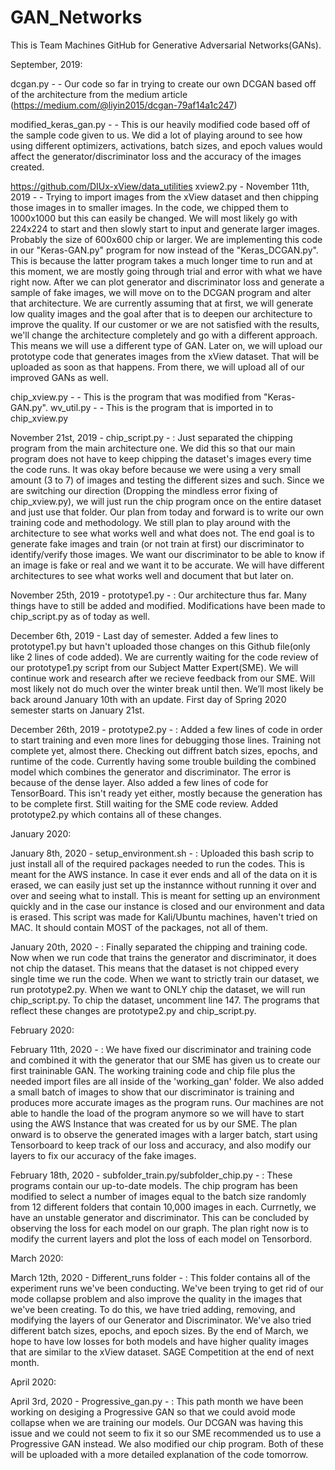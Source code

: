 # GAN_Networks
This is Team Machines GitHub for Generative Adversarial Networks(GANs).

September, 2019:

dcgan.py - -  Our code so far in trying to create our own DCGAN based off of the architecture from the medium article (https://medium.com/@liyin2015/dcgan-79af14a1c247)



modified_keras_gan.py - - This is our heavily modified code based off of the sample code given to us. We did a lot of playing around to see how using different optimizers, activations, batch sizes, and epoch values would affect the generator/discriminator loss and the accuracy of the images created. 




https://github.com/DIUx-xView/data_utilities
xview2.py  - November 11th, 2019 - - Trying to import images from the xView dataset and then chipping those images in to smaller images. In the code, we chipped them to 1000x1000 but this can easily be changed. We will most likely go with 224x224 to start and then slowly start to input and generate larger images. Probably the size of 600x600 chip or larger. We are implementing this code in our "Keras-GAN.py" program for now instead of the "Keras_DCGAN.py". This is because the latter program takes a much longer time to run and at this moment, we are mostly going through trial and error with what we have right now. After we can plot generator and discriminator loss and generate a sample of fake images, we will move on to the DCGAN program and alter that architecture. We are currently assuming that at first, we will generate low quality images and the goal after that is to deepen our architecture to improve the quality. If our customer or we are not satisfied with the results, we'll change the architecture completely and go with a different approach. This means we will use a different type of GAN. 
  Later on, we will upload our prototype code that generates images from the xView dataset. That will be uploaded as soon as that happens. From there, we will upload all of our improved GANs as well. 

chip_xview.py - - This is the program that was modified from "Keras-GAN.py".
wv_util.py - -    This is the program that is imported in to chip_xview.py


November 21st, 2019 - chip_script.py - : Just separated the chipping program from the main architecture one. We did this so that our main program does not have to keep chipping the dataset's images every time the code runs. It was okay before because we were using a very small amount (3 to 7) of images and testing the different sizes and such. Since we are switching our direction (Dropping the mindless error fixing of chip_xview.py), we will just run the chip program once on the entire dataset and just use that folder. Our plan from today and forward is to write our own training code and methodology. We still plan to play around with the architecture to see what works well and what does not. The end goal is to generate fake images and train (or not train at first) our discriminator to identify/verify those images. We want our discriminator to be able to know if an image is fake or real and we want it to be accurate. We will have different architectures to see what works well and document that but later on.

November 25th, 2019 - prototype1.py - : Our architecture thus far. Many things have to still be added and modified. Modifications have been made to chip_script.py as of today as well.   

December 6th, 2019 -  Last day of semester. Added a few lines to prototype1.py but havn't uploaded those changes on this Github file(only like 2 lines of code added). We are currently waiting for the code review of our prototype1.py script from our Subject Matter Expert(SME). We will continue work and research after we recieve feedback from our SME. Will most likely not do much over the winter break until then. We’ll most likely be back around January 10th with an update. First day of Spring 2020 semester starts on January 21st.

December 26th, 2019 - prototype2.py - : Added a few lines of code in order to start training and even more lines for debugging those lines. Training not complete yet, almost there. Checking out diffrent batch sizes, epochs, and runtime of the code. Currently having some trouble building the combined model which combines the generator and discriminator. The error is because of the dense layer. Also added a few lines of code for TensorBoard. This isn't ready yet either, mostly because the generation has to be complete first. Still waiting for the SME code review. Added prototype2.py which contains all of these changes.  

January 2020:

January 8th, 2020 - setup_environment.sh - : Uploaded this bash scrip to just install all of the required packages needed to run the codes. This is meant for the AWS instance. In case it ever ends and all of the data on it is erased, we can easily just set up the instannce without running it over and over and seeing what to install. This is meant for setting up an environment quickly and in the case our instance is closed and our environment and data is erased. This script was made for Kali/Ubuntu machines, haven't tried on MAC. It should contain MOST of the packages, not all of them.  

January 20th, 2020 - : Finally separated the chipping and training code. Now when we run code that trains the generator and discriminator, it does not chip the dataset. This means that the dataset is not chipped every single time we run the code. When we want to strictly train our dataset, we run prototype2.py. When we want to ONLY chip the dataset, we will run chip_script.py. To chip the dataset, uncomment line 147. The programs that reflect these changes are prototype2.py and chip_script.py. 

February 2020:

February 11th, 2020 - : We have fixed our discriminator and training code and combined it with the generator that our SME has given us to create our first traininable GAN. The working training code and chip file plus the needed import files are all inside of the 'working_gan' folder. We also added a small batch of images to show that our discriminator is training and produces more accurate images as the program runs. Our machines are not able to handle the load of the program anymore so we will have to start using the AWS Instance that was created for us by our SME. The plan onward is to observe the generated images with a larger batch, start using Tensorboard to keep track of our loss and accuracy, and also modify our layers to fix our accuracy of the fake images. 

February 18th, 2020 - subfolder_train.py/subfolder_chip.py - : These programs contain our up-to-date models. The chip program has been modified to select a number of images equal to the batch size randomly from 12 different folders that contain 10,000 images in each. Currnetly, we have an unstable generator and discriminator. This can be concluded by observing the loss for each model on our graph. The plan right now is to modify the current layers and plot the loss of each model on Tensorbord. 

March 2020:

March 12th, 2020 - Different_runs folder - : This folder contains all of the experiment runs we've been conducting. We've been trying to get rid of our mode collapse problem and also improve the quality in the images that we've been creating. To do this, we have tried adding, removing, and modifying the layers of our Generator and Discriminator. We've also tried different batch sizes, epochs, and epoch sizes. By the end of March, we hope to have low losses for both models and have higher quality images that are similar to the xView dataset. SAGE Competition at the end of next month. 


April 2020:

April 3rd, 2020 - Progressive_gan.py - : This path month we have been working on desiging a Progressive GAN so that we could avoid mode collapse when we are training our models. Our DCGAN was having this issue and we could not seem to fix it so our SME recommended us to use a Progressive GAN instead. We also modified our chip program. Both of these will be uploaded with a more detailed explanation of the code tomorrow. 

